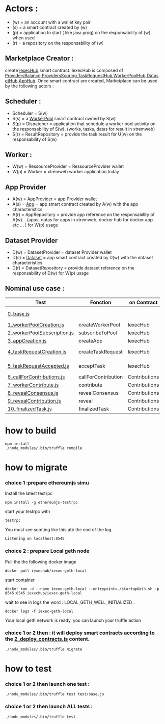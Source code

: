 





# Actors :
- (w) = an account with a wallet key pair
- (s) = a smart contract created by (w)
- (p) = application to start ( like java prog) on the responsability of (w) when used
- (r) = a repository on the responsability of (w)

## Marketplace Creator :
create [IexecHub](./contracts/IexecHub.sol) smart contract. IexecHub is composed of [ProvidersBalance](./contracts/ProvidersBalance.sol),[ProvidersScoring](./contracts/ProvidersScoring.sol),[TaskRequestHub](./contracts/TaskRequestHub.sol),[WorkerPoolHub](./contracts/WorkerPoolHub.sol),[DatasetHub](./contracts/DatasetHub.sol),[AppHub](./contracts/AppHub.sol). Once smart contract are created, Marketplace can be used by the following actors :

## Scheduler :
- Scheduler = S(w)
- S(s) =  a [WorkerPool](./contracts/WorkerPool.sol) smart contract owned by S(w)
- S(p) = Dispatcher = application that schedule a worker pool activity  on the responsability of S(w). (works, tasks, datas for result in xtremweb)
- S(r) = ResultRepository = provide the task result for U(w) on the responsability of S(w)

## Worker :
- W(w) = RessourceProvider =  RessourceProvider wallet
- W(p) = Worker = xtremweb worker application today

## App Provider
- A(w) = AppProvider = app Provider wallet
- A(s) = [App](./contracts/App.sol) = app smart contract created by A(w) with the app characteristics
- A(r) = AppRepository = provide app reference on the responsability of A(w). . (apps, datas for apps in xtremweb, docker hub for docker app etc ... ) for W(p) usage


## Dataset Provider
- D(w) = DatasetProvider = dataset Provider wallet
- D(s) = [Dataset](./contracts/Dataset.sol) = app smart contract created by D(w) with the dataset characteristics
- D(r) = DatasetRepository = provide dataset reference on the responsability of D(w) for W(p) usage

## Nominal use case :
<table>
    <thead>
        <tr>
            <th>Test</th>
            <th>Fonction</th>
            <th align="center">on Contract</th>
            <th align="right">by Actor</th>
            <th align="center">Contract created</th>
        </tr>
    </thead>
    <tbody>
        <tr>
            <td><a href="./test/0_base.js" target="_blank">0_base.js</a></td>
            <td></td>
            <td></td>
            <td>Marketplace Creator</td>
            <td><a href="./contracts/IexecHub.sol" target="_blank">IexecHub</a></td>
        </tr>
        <tr>
            <td><a href="./test/1_workerPoolCreation.js" target="_blank">1_workerPoolCreation.js</a></td>
            <td>createWorkerPool</td>
            <td>IexecHub</td>
            <td>scheduler</td>
            <td><a href="./contracts/WorkerPool.sol" target="_blank">WorkerPool</a></td>
        </tr>
        <tr>
            <td><a href="./test/2_workerPoolSubscription.js" target="_blank">2_workerPoolSubscription.js</a></td>
            <td>subscribeToPool</td>
            <td>IexecHub</td>
            <td>worker</td>
            <td></td>
        </tr>
        <tr>
        <td><a href="./test/3_appCreation.js" target="_blank">3_appCreation.js</a></td>
            <td>createApp</td>
            <td>IexecHub</td>
            <td>appProvider</td>
            <td>[App](./contracts/App.sol)</td>
        </tr>
        <tr>
        <td><a href="./test/4_taskRequestCreation.js" target="_blank">4_taskRequestCreation.js</a></td>
            <td>createTaskRequest</td>
            <td>IexecHub</td>
            <td>iExecCloudUser</td>
            <td>[TaskRequest](./contracts/TaskRequest.sol)</td>
        </tr>
        <tr>
        <td><a href="./test/5_taskRequestAccepted.js" target="_blank">5_taskRequestAccepted.js</a></td>
            <td>acceptTask</td>
            <td>IexecHub</td>
            <td>scheduler</td>
            <td>[Contributions](./contracts/Contributions.sol)</td>
        </tr>
        <tr>
        <td><a href="./test/6_callForContributions.js" target="_blank">6_callForContributions.js</a></td>
            <td>callForContribution</td>
            <td>Contributions</td>
            <td>scheduler</td>
            <td></td>
        </tr>
        <tr>
        <td><a href="./test/7_workerContribute.js" target="_blank">7_workerContribute.js</a></td>
            <td>contribute</td>
            <td>Contributions</td>
            <td>worker</td>
            <td></td>
        </tr>
        <tr>
        <td><a href="./test/8_revealConsensus.js" target="_blank">8_revealConsensus.js</a></td>
            <td>revealConsensus</td>
            <td>Contributions</td>
            <td>scheduler</td>
            <td></td>
        </tr>
        <tr>
        <td><a href="./test/9_revealContribution.js" target="_blank">9_revealContribution.js</a></td>
            <td>reveal</td>
            <td>Contributions</td>
            <td>worker</td>
            <td></td>
        </tr>
        <tr>
        <td><a href="./test/10_finalizedTask.js" target="_blank">10_finalizedTask.js</a></td>
            <td>finalizedTask</td>
            <td>Contributions</td>
            <td>scheduler</td>
            <td></td>
        </tr>
    </tbody>
</table>

# how to build

```
npm install
./node_modules/.bin/truffle compile
```

# how to migrate  

### choice 1 :prepare ethereumjs simu
Install the latest testrpc
```
npm install -g ethereumjs-testrpc

```
start your testrpc with
```
testrpc
```
You must see somting like this atb the end of the log

```
Listening on localhost:8545
```


### choice 2 : prepare Local geth node

Pull the the following docker image
```
docker pull iexechub/iexec-geth-local
```
start container
```
docker run -d --name iexec-geth-local --entrypoint=./startupGeth.sh -p 8545:8545 iexechub/iexec-geth-local
```
wait to see in logs the word : LOCAL_GETH_WELL_INITIALIZED :
```
docker logs -f iexec-geth-local
```
Your local geth network  is ready, you can launch your truffle action

### choice 1 or 2 then : it will deploy smart contracts according to the [2_deploy_contracts.js](./migrations/2_deploy_contracts.js) content.

```
./node_modules/.bin/truffle migrate
```

# how to test

### choice 1 or 2 then launch one test :

```
./node_modules/.bin/truffle test test/base.js
```
### choice 1 or 2 then launch ALL tests :

```
./node_modules/.bin/truffle test
```
